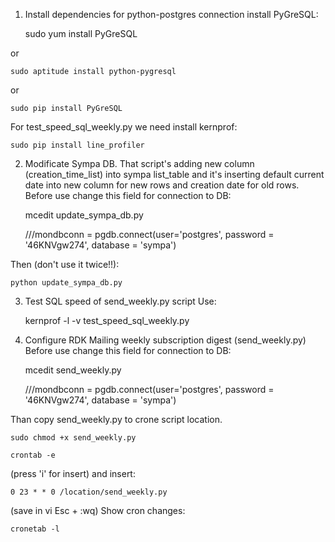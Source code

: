 1. Install dependencies for python-postgres connection install PyGreSQL:

    sudo yum install PyGreSQL

or

    sudo aptitude install python-pygresql

or

    sudo pip install PyGreSQL

For test_speed_sql_weekly.py we need install kernprof:

    sudo pip install line_profiler

2. Modificate Sympa DB.
That script's adding new column (creation_time_list) into sympa list_table and it's inserting default current date into new column for new
rows and creation date for old rows.
Before use change this field for connection to DB:

    mcedit update_sympa_db.py

    ///mondbconn = pgdb.connect(user='postgres', password = '46KNVgw274', database = 'sympa')

Then (don't use it twice!!):

    python update_sympa_db.py

3. Test SQL speed of send_weekly.py script
Use:

    kernprof -l -v test_speed_sql_weekly.py

4. Configure RDK Mailing weekly subscription digest (send_weekly.py)
Before use change this field for connection to DB:

    mcedit send_weekly.py

    ///mondbconn = pgdb.connect(user='postgres', password = '46KNVgw274', database = 'sympa')

Than copy send_weekly.py to crone script location.

    sudo chmod +x send_weekly.py

    crontab -e

(press 'i' for insert)
and insert:

    0 23 * * 0 /location/send_weekly.py

(save in vi Esc + :wq)
Show cron changes:

    cronetab -l
